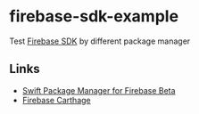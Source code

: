 # firebase-sdk-example

Test [Firebase SDK](https://github.com/firebase/firebase-ios-sdk) by different package manager

## Links

- [Swift Package Manager for Firebase Beta](https://github.com/firebase/firebase-ios-sdk/blob/master/SwiftPackageManager.md)
- [Firebase Carthage](https://github.com/firebase/firebase-ios-sdk/blob/master/Carthage.md)